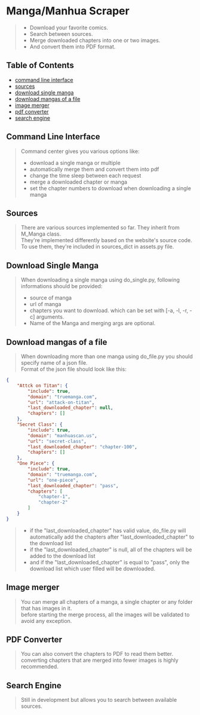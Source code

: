 # Manga/Manhua Scraper

> - Download your favorite comics.
> - Search between sources.
> - Merge downloaded chapters into one or two images.
> - And convert them into PDF format.

## Table of Contents
* [command line interface](#command-line-interface)
* [sources](#sources)
* [download single manga](#download-single-manga)
* [download mangas of a file](#download-mangas-of-a-file)
* [image merger](#image-merger)
* [pdf converter](#pdf-converter)
* [search engine](#search-engine)

## Command Line Interface
> Command center gives you various options like:
> - download a single manga or multiple
> - automatically merge them and convert them into pdf
> - change the time sleep between each request
> - merge a downloaded chapter or manga
> - set the chapter numbers to download when downloading a single manga

## Sources
> There are various sources implemented so far. They inherit from M_Manga class.  
> They're implemented differently based on the website's source code.  
> To use them, they're included in sources_dict in assets.py file.

## Download Single Manga
> When downloading a single manga using do_single.py, following informations should be provided:
> - source of manga
> - url of manga
> - chapters you want to download. which can be set with [-a, -l, -r, -c] arguments.
> - Name of the Manga and merging args are optional.

## Download mangas of a file
> When downloading more than one manga using do_file.py you should specify name of a json file.  
> Format of the json file should look like this:
```json
{
    "Attck on Titan": {
        "include": true,
        "domain": "truemanga.com",
        "url": "attack-on-titan",
        "last_downloaded_chapter": null,
        "chapters": []
    },
    "Secret Class": {
        "include": true,
        "domain": "manhuascan.us",
        "url": "secret-class",
        "last_downloaded_chapter": "chapter-100",
        "chapters": []
    },
    "One Piece": {
        "include": true,
        "domain": "truemanga.com",
        "url": "one-piece",
        "last_downloaded_chapter": "pass",
        "chapters": [
            "chapter-1",
            "chapter-2"
        ]
    }
}
```
> - if the "last_downloaded_chapter" has valid value, do_file.py will automatically add the chapters after "last_downloaded_chapter" to the download list
> - if the "last_downloaded_chapter" is null, all of the chapters will be added to the download list
> - and if the "last_downloaded_chapter" is equal to "pass", only the download list which user filled will be downloaded.

## Image merger
> You can merge all chapters of a manga, a single chapter or any folder that has images in it.  
> before starting the merge process, all the images will be validated to avoid any exception.

## PDF Converter
> You can also convert the chapters to PDF to read them better.  
> converting chapters that are merged into fewer images is highly recommended.

## Search Engine
> Still in development but allows you to search between available sources.
